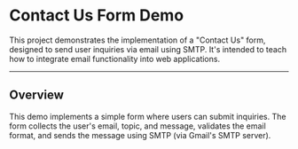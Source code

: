 # Contact Us Form Demo

This project demonstrates the implementation of a "Contact Us" form, designed to send user inquiries via email using SMTP. It's intended to teach how to integrate email functionality into web applications.

---

## Overview

This demo implements a simple form where users can submit inquiries. The form collects the user's email, topic, and message, validates the email format, and sends the message using SMTP (via Gmail's SMTP server).